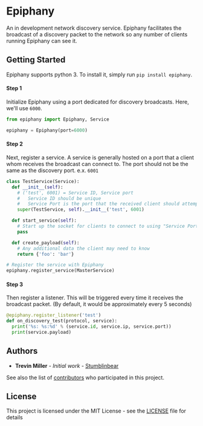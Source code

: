 # Epiphany

An in development network discovery service. Epiphany facilitates the broadcast of a discovery packet to the network so any number of clients running Epiphany can see it.

## Getting Started

Epiphany supports python 3. To install it, simply run `pip install epiphany`.

#### Step 1
Initialize Epiphany using a port dedicated for discovery broadcasts. Here, we'll use `6000`.
```python
from epiphany import Epiphany, Service

epiphany = Epiphany(port=6000)
```

#### Step 2
Next, register a service. A service is generally hosted on a port that a client whom receives the broadcast can connect to. The port should not be the same as the discovery port. e.x. `6001`
```python
class TestService(Service):
  def __init__(self):
    # ('test', 6001) = Service ID, Service port
    #   Service ID should be unique
    #   Service Port is the port that the received client should attempt to connect to
    super(TestService, self).__init__('test', 6001)

  def start_service(self):
    # Start up the socket for clients to connect to using "Service Port"
    pass

  def create_payload(self):
    # Any additional data the client may need to know
    return {'foo': 'bar'}

# Register the service with Epiphany
epiphany.register_service(MasterService)
```

#### Step 3
Then register a listener. This will be triggered every time it receives the broadcast packet. (By default, it would be approximately every 5 seconds)
```python
@epiphany.register_listener('test')
def on_discovery_test(protocol, service):
  print('%s: %s:%d' % (service.id, service.ip, service.port))
  print(service.payload)
```

## Authors

* **Trevin Miller** - *Initial work* - [Stumblinbear](https://github.com/Stumblinbear)

See also the list of [contributors](https://github.com/Secret-Web/Epiphany/contributors) who participated in this project.

## License

This project is licensed under the MIT License - see the [LICENSE](LICENSE) file for details
